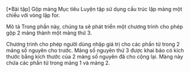 [*Bài tập] Gộp mảng
Mục tiêu
Luyện tập sử dụng cấu trúc lặp mảng một chiều với vòng lặp for.

Mô tả
Trong phần này, chúng ta sẽ phát triển một chương trình cho phép gộp 2 mảng thành một mảng thứ 3.

Chương trình cho phép người dùng nhập giá trị cho các phần tử trong 2 mảng số nguyên cho trước. Mảng số nguyên thứ 3 được khai báo có kích thước bằng kích thước của 2 mảng số nguyên đã cho cộng lại. Mảng này chứa các phần tử trong mảng 1 và mảng 2.